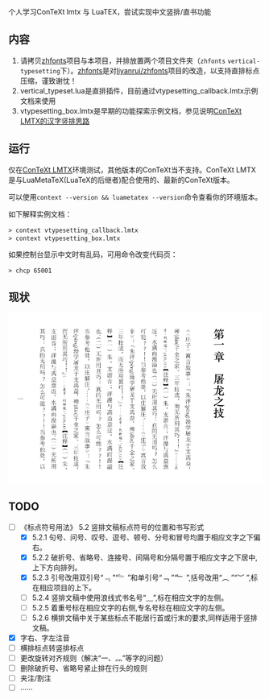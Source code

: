 个人学习ConTeXt lmtx 与 LuaTEX，尝试实现中文竖排/直书功能

## 内容

1. 请拷贝[zhfonts](https://github.com/Fusyong/zhfonts)项目与本项目，并排放置两个项目文件夹（`zhfonts` `vertical-typesetting`下）。[zhfonts](https://github.com/Fusyong/zhfonts)是对[liyanrui/zhfonts](https://github.com/liyanrui/zhfonts)项目的改造，以支持直排标点压缩，谨致谢忱！
1. vertical_typeset.lua是直排插件，目前通过vtypesetting_callback.lmtx示例文档来使用
1. vtypesetting_box.lmtx是早期的功能探索示例文档，参见说明[ConTeXt LMTX的汉字竖排思路](htttps://blog.xiiigame.com/2022-01-14-ConTeXt%20LMTX的汉字竖排思路/)

## 运行

仅在[ConTeXt LMTX](https://wiki.contextgarden.net/Installation)环境测试，其他版本的ConTeXt当不支持。ConTeXt LMTX是与LuaMetaTeX(LuaTeX的后继者)配合使用的、最新的ConTeXt版本。

可以使用`context --version && luametatex --version`命令查看你的环境版本。

如下解释实例文档：

```shell
> context vtypesetting_callback.lmtx
> context vtypesetting_box.lmtx
```

如果控制台显示中文时有乱码，可用命令改变代码页：

```shell
> chcp 65001
```

## 现状

![plot](./img/README/2022-02-13-18-50-41.png)

<!-- 
![xz](https://github.com/Fusyong/vertical-typesetting/blob/46efdef93eef29619597d1528c2851ae3b252e8d/img/README/image.jpg?raw=true)
![Alt text](img/README/image.jpg?raw=true "Title")

![alt text](https://github.com/[username]/[reponame]/blob/[branch]/image.jpg?raw=true)
![Alt text](relative/path/to/img.jpg?raw=true "Title")
![plot](./directory_1/directory_2/.../directory_n/plot.png) -->

## TODO 

* [ ] 《标点符号用法》 5.2 竖排文稿标点符号的位置和书写形式
    * [x] 5.2.1 句号、问号、叹号、逗号、顿号、分号和冒号均置于相应文字之下偏右。
    * [x] 5.2.2 破折号、省略号、连接号、间隔号和分隔号置于相应文字之下居中,上下方向排列。
    * [x] 5.2.3 引号改用双引号“﹃ ”“﹄ ”和单引号“﹁ ”“﹂ ”,括号改用“︵ ”“︶ ”,标在相应项目的上下。
    * [ ] 5.2.4 竖排文稿中使用浪线式书名号“﹏”,标在相应文字的左侧。
    * [ ] 5.2.5 着重号标在相应文字的右侧,专名号标在相应文字的左侧。
    * [ ] 5.2.6 横排文稿中关于某些标点不能居行首或行末的要求,同样适用于竖排文稿。
* [x] 字右、字左注音
* [ ] 横排标点转竖排标点
* [ ] 更改旋转对齐规则（解决“一、灬”等字的问题）
* [ ] 删除破折号、省略号紧止排在行头的规则
* [ ] 夹注/割注
* [ ] ……

<!-- 
## 参考资料

### [《挤进推出避头尾》](https://www.thetype.com/2018/05/14501/)所述的避头尾规则：

> * 点号，包括句号、问号、叹号、逗号、顿号、分号、冒号，都要避头。
> * 标号中的引号、括号、书名号：前一半避尾，后一半避头。
> * 标号中的连接号（–）、间隔号（·）都不能出现在行头。
> * 标号中的分隔号（/）不能出现在行头也不出现在行尾。

### 无需旋转的竖排标点

︵ ︷ ︿ ︹ ︽ _ ﹁ ﹃ ︻ ︶ ︸ ﹀ ︺ ︾ ˉ ﹂ ﹄ ︼

-->
